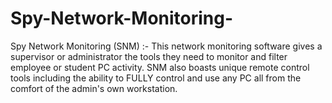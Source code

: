 # Spy-Network-Monitoring-
Spy Network Monitoring (SNM) :- This network monitoring software gives a supervisor or administrator the tools they need to monitor and filter employee or student PC activity. SNM also boasts unique remote control tools including the ability to FULLY control and use any PC all from the comfort of the admin's own workstation.
